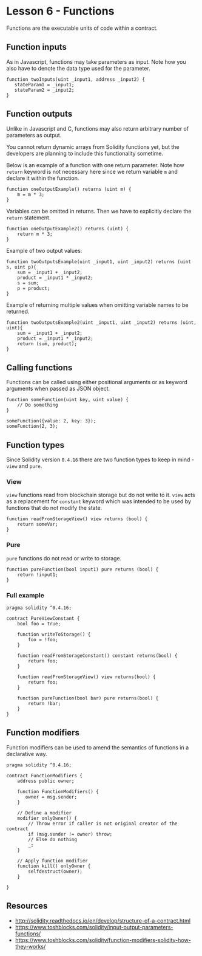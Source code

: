 # Lesson 6 - Functions

Functions are the executable units of code within a contract.

## Function inputs

As in Javascript, functions may take parameters as input. Note how you also have to denote the data type used for the parameter.

```
function twoInputs(uint _input1, address _input2) {
   stateParam1 = _input1;
   stateParam2 = _input2;
}
```

## Function outputs

Unlike in Javascript and C, functions may also return arbitrary number of parameters as output.

You cannot return dynamic arrays from Solidity functions yet, but the developers are planning to include this functionality sometime.

Below is an example of a function with one return parameter. Note how `return` keyword is not necessary here since we return
variable `m` and declare it within the function.

```
function oneOutputExample() returns (uint m) {
    m = m * 3;
}
```

Variables can be omitted in returns. Then we have to explicitly declare the `return` statement.

```
function oneOutputExample2() returns (uint) {
    return m * 3;
}
```

Example of two output values:

```
function twoOutputsExample(uint _input1, uint _input2) returns (uint s, uint p){
    sum = _input1 + _input2;
    product = _input1 * _input2;
    s = sum;
    p = product;
}
```

Example of returning multiple values when omitting variable names to be returned.

```
function twoOutputsExample2(uint _input1, uint _input2) returns (uint, uint){
    sum = _input1 + _input2;
    product = _input1 * _input2;
    return (sum, product);
}
```

## Calling functions

Functions can be called using either positional arguments or as keyword arguments when passed as JSON object.

```
function someFunction(uint key, uint value) {
	// Do something
}

someFunction({value: 2, key: 3});
someFunction(2, 3);
```

## Function types

Since Solidity version `0.4.16` there are two function types to keep in mind - `view` and `pure`.

### View

`view` functions read from blockchain storage but do not write to it. `view` acts as a replacement for `constant` keyword which was intended to be used by functions that do not modify the state.

```
function readFromStorageView() view returns (bool) {
	return someVar;
}
```

### Pure

`pure` functions do not read or write to storage.

```
function pureFunction(bool input1) pure returns (bool) {
	return !input1;
}
```

### Full example

```
pragma solidity ^0.4.16; 

contract PureViewConstant {
	bool foo = true;
	
	function writeToStorage() {
	    foo = !foo;
	}
	
	function readFromStorageConstant() constant returns(bool) {
	    return foo;
	}
	
	function readFromStorageView() view returns(bool) {
	    return foo;
	}
	
	function pureFunction(bool bar) pure returns(bool) {
	    return !bar;
	}
}
```

## Function modifiers

Function modifiers can be used to amend the semantics of functions in a declarative way.

```
pragma solidity ^0.4.16; 

contract FunctionModifiers {
	address public owner;

    function FunctionModifiers() {
       owner = msg.sender;
    }

    // Define a modifier
    modifier onlyOwner() {
        // Throw error if caller is not original creator of the contract
        if (msg.sender != owner) throw;
        // Else do nothing
        _;
    }

    // Apply function modifier
    function kill() onlyOwner { 
    	selfdestruct(owner);
    }

}
```

## Resources

- http://solidity.readthedocs.io/en/develop/structure-of-a-contract.html
- https://www.toshblocks.com/solidity/input-output-parameters-functions/
- https://www.toshblocks.com/solidity/function-modifiers-solidity-how-they-works/